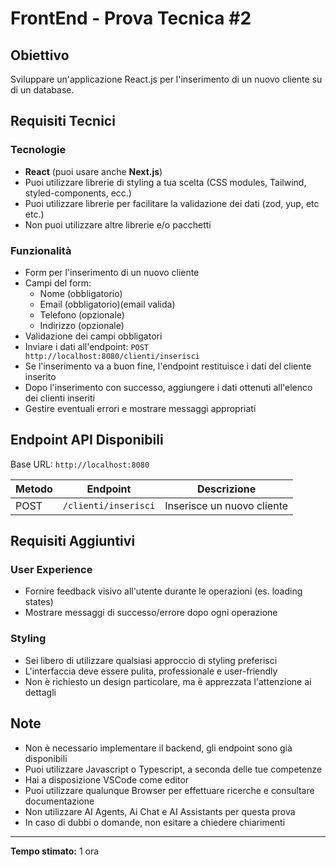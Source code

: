 # FrontEnd - Prova Tecnica #2

## Obiettivo

Sviluppare un'applicazione React.js per l'inserimento di un nuovo cliente su di un database.

## Requisiti Tecnici

### Tecnologie

- **React** (puoi usare anche **Next.js**)
- Puoi utilizzare librerie di styling a tua scelta (CSS modules, Tailwind, styled-components, ecc.)
- Puoi utilizzare librerie per facilitare la validazione dei dati (zod, yup, etc etc.)
- Non puoi utilizzare altre librerie e/o pacchetti

### Funzionalità

- Form per l'inserimento di un nuovo cliente
- Campi del form:
  - Nome (obbligatorio)
  - Email (obbligatorio)(email valida)
  - Telefono (opzionale)
  - Indirizzo (opzionale)
- Validazione dei campi obbligatori
- Inviare i dati all'endpoint: `POST http://localhost:8080/clienti/inserisci`
- Se l'inserimento va a buon fine, l'endpoint restituisce i dati del cliente inserito
- Dopo l'inserimento con successo, aggiungere i dati ottenuti all'elenco dei clienti inseriti
- Gestire eventuali errori e mostrare messaggi appropriati

## Endpoint API Disponibili

Base URL: `http://localhost:8080`

| Metodo | Endpoint             | Descrizione                |
| ------ | -------------------- | -------------------------- |
| POST   | `/clienti/inserisci` | Inserisce un nuovo cliente |

## Requisiti Aggiuntivi

### User Experience

- Fornire feedback visivo all'utente durante le operazioni (es. loading states)
- Mostrare messaggi di successo/errore dopo ogni operazione

### Styling

- Sei libero di utilizzare qualsiasi approccio di styling preferisci
- L'interfaccia deve essere pulita, professionale e user-friendly
- Non è richiesto un design particolare, ma è apprezzata l'attenzione ai dettagli

## Note

- Non è necessario implementare il backend, gli endpoint sono già disponibili
- Puoi utilizzare Javascript o Typescript, a seconda delle tue competenze
- Hai a disposizione VSCode come editor
- Puoi utilizzare qualunque Browser per effettuare ricerche e consultare documentazione
- Non utilizzare AI Agents, Ai Chat e AI Assistants per questa prova
- In caso di dubbi o domande, non esitare a chiedere chiarimenti

---

**Tempo stimato:** 1 ora
